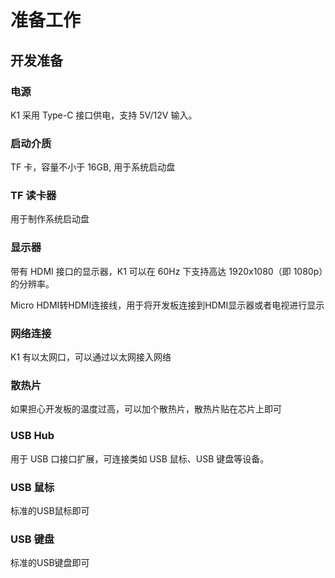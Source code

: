 # 准备工作

## 开发准备

### 电源

K1 采用 Type-C 接口供电，支持 5V/12V 输入。

### 启动介质

TF 卡，容量不小于 16GB, 用于系统启动盘

### TF 读卡器

用于制作系统启动盘

### 显示器

带有 HDMI 接口的显示器，K1 可以在 60Hz 下支持高达 1920x1080（即 1080p）的分辨率。

Micro HDMI转HDMI连接线，用于将开发板连接到HDMI显示器或者电视进行显示

### 网络连接

K1 有以太网口，可以通过以太网接入网络
### 散热片

如果担心开发板的温度过高，可以加个散热片，散热片贴在芯片上即可

### USB Hub

用于 USB 口接口扩展，可连接类如 USB 鼠标、USB 键盘等设备。

### USB 鼠标

标准的USB鼠标即可

### USB 键盘

标准的USB键盘即可
